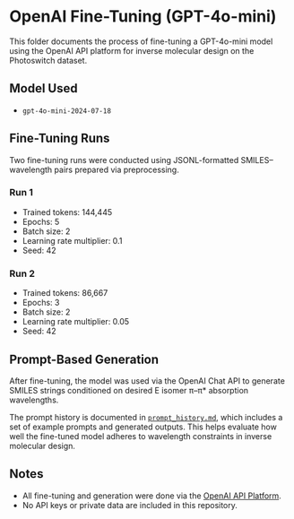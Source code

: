 # OpenAI Fine-Tuning (GPT-4o-mini)

This folder documents the process of fine-tuning a GPT-4o-mini model using the OpenAI API platform for inverse molecular design on the Photoswitch dataset.

## Model Used

- `gpt-4o-mini-2024-07-18`

## Fine-Tuning Runs

Two fine-tuning runs were conducted using JSONL-formatted SMILES–wavelength pairs prepared via preprocessing.

### Run 1
- Trained tokens: 144,445
- Epochs: 5
- Batch size: 2
- Learning rate multiplier: 0.1
- Seed: 42

### Run 2
- Trained tokens: 86,667
- Epochs: 3
- Batch size: 2
- Learning rate multiplier: 0.05
- Seed: 42

## Prompt-Based Generation

After fine-tuning, the model was used via the OpenAI Chat API to generate SMILES strings conditioned on desired E isomer π–π* absorption wavelengths.

The prompt history is documented in [`prompt_history.md`](prompt_history.md), which includes a set of example prompts and generated outputs. This helps evaluate how well the fine-tuned model adheres to wavelength constraints in inverse molecular design.

## Notes

- All fine-tuning and generation were done via the [OpenAI API Platform](https://platform.openai.com/).
- No API keys or private data are included in this repository.